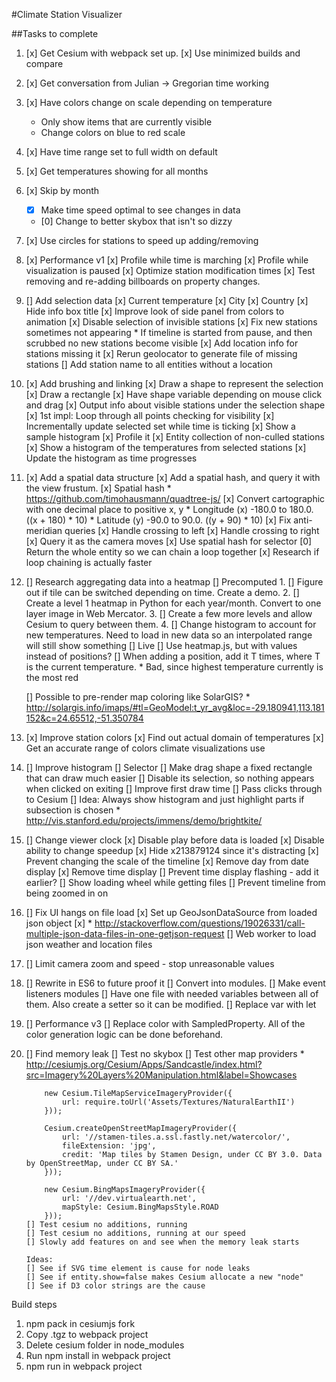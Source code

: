 #Climate Station Visualizer

##Tasks to complete
1) [x] Get Cesium with webpack set up.
      [x] Use minimized builds and compare
2) [x] Get conversation from Julian -> Gregorian time working
3) [x] Have colors change on scale depending on temperature
      * Only show items that are currently visible
      * Change colors on blue to red scale
4) [x] Have time range set to full width on default
5) [x] Get temperatures showing for all months
6) [x] Skip by month
      * [x] Make time speed optimal to see changes in data
      * [0] Change to better skybox that isn't so dizzy
7) [x] Use circles for stations to speed up adding/removing
8) [x] Performance v1
      [x] Profile while time is marching
      [x] Profile while visualization is paused
      [x] Optimize station modification times
      [x] Test removing and re-adding billboards on property changes.
9) [] Add selection data
      [x] Current temperature
      [x] City
      [x] Country
      [x] Hide info box title
      [x] Improve look of side panel from colors to animation
      [x] Disable selection of invisible stations
      [x] Fix new stations sometimes not appearing
         * If timeline is started from pause, and then scrubbed no new stations
            become visible
      [x] Add location info for stations missing it
         [x] Rerun geolocator to generate file of missing stations
       [] Add station name to all entities without a location
10) [x] Add brushing and linking
      [x] Draw a shape to represent the selection
         [x] Draw a rectangle
      [x] Have shape variable depending on mouse click and drag
      [x] Output info about visible stations under the selection shape
         [x] 1st impl: Loop through all points checking for visibility
         [x] Incrementally update selected set while time is ticking
         [x] Show a sample histogram
         [x] Profile it
         [x] Entity collection of non-culled stations
      [x] Show a histogram of the temperatures from selected stations
      [x] Update the histogram as time progresses
11) [x] Add a spatial data structure
       [x] Add a spatial hash, and query it with the view frustum.
       [x] Spatial hash
           * https://github.com/timohausmann/quadtree-js/
           [x] Convert cartographic with one decimal place to positive x, y
               * Longitude (x) -180.0 to 180.0. ((x + 180) * 10)
               * Latitude (y) -90.0 to 90.0.    ((y + 90) * 10)
           [x] Fix anti-meridian queries
              [x] Handle crossing to left
              [x] Handle crossing to right
       [x] Query it as the camera moves
       [x] Use spatial hash for selector
       [0] Return the whole entity so we can chain a loop together
          [x] Research if loop chaining is actually faster
12) [] Research aggregating data into a heatmap
       [] Precomputed
         1. [] Figure out if tile can be switched depending on time. Create a demo.
         2. [] Create a level 1 heatmap in Python for each year/month. Convert to one layer image in Web Mercator.
         3. [] Create a few more levels and allow Cesium to query between them.
         4. [] Change histogram to account for new temperatures. Need to load in new data so an interpolated range will still show something
       [] Live
         [] Use heatmap.js, but with values instead of positions?
            [] When adding a position, add it T times, where T is the current temperature.
               * Bad, since highest temperature currently is the most red

       [] Possible to pre-render map coloring like SolarGIS?
          * http://solargis.info/imaps/#tl=GeoModel:t_yr_avg&loc=-29.180941,113.181152&c=24.65512,-51.350784
13) [x] Improve station colors
        [x] Find out actual domain of temperatures
        [x] Get an accurate range of colors climate visualizations use
14) [] Improve histogram
        [] Selector
          [] Make drag shape a fixed rectangle that can draw much easier
          [] Disable its selection, so nothing appears when clicked on exiting
        [] Improve first draw time
        [] Pass clicks through to Cesium
        [] Idea: Always show histogram and just highlight parts if subsection is chosen
            * http://vis.stanford.edu/projects/immens/demo/brightkite/
15) [] Change viewer clock
      [x] Disable play before data is loaded
      [x] Disable ability to change speedup
      [x] Hide x213879124 since it's distracting
      [x] Prevent changing the scale of the timeline
      [x] Remove day from date display
      [x] Remove time display
      [] Prevent time display flashing - add it earlier?
      [] Show loading wheel while getting files
      [] Prevent timeline from being zoomed in on
16) [] Fix UI hangs on file load
      [x] Set up GeoJsonDataSource from loaded json object
      [x] * http://stackoverflow.com/questions/19026331/call-multiple-json-data-files-in-one-getjson-request
      [] Web worker to load json weather and location files
17) [] Limit camera zoom and speed - stop unreasonable values
18) [] Rewrite in ES6 to future proof it
       [] Convert into modules.
          [] Make event listeners modules
          [] Have one file with needed variables between all of them. Also create a setter so it can be modified.
       [] Replace var with let
19) [] Performance v3
       [] Replace color with SampledProperty. All of the color generation logic can be done beforehand.
20) [] Find memory leak
        [] Test no skybox
        [] Test other map providers
            * http://cesiumjs.org/Cesium/Apps/Sandcastle/index.html?src=Imagery%20Layers%20Manipulation.html&label=Showcases

            new Cesium.TileMapServiceImageryProvider({
                url: require.toUrl('Assets/Textures/NaturalEarthII')
            }));

            Cesium.createOpenStreetMapImageryProvider({
                url: '//stamen-tiles.a.ssl.fastly.net/watercolor/',
                fileExtension: 'jpg',
                credit: 'Map tiles by Stamen Design, under CC BY 3.0. Data by OpenStreetMap, under CC BY SA.'
            }));

            new Cesium.BingMapsImageryProvider({
                url: '//dev.virtualearth.net',
                mapStyle: Cesium.BingMapsStyle.ROAD
            }));
        [] Test cesium no additions, running
        [] Test cesium no additions, running at our speed
        [] Slowly add features on and see when the memory leak starts

        Ideas:
        [] See if SVG time element is cause for node leaks
        [] See if entity.show=false makes Cesium allocate a new "node"
        [] See if D3 color strings are the cause

Build steps
1) npm pack in cesiumjs fork
2) Copy .tgz to webpack project
3) Delete cesium folder in node_modules
4) Run npm install in webpack project
5) npm run in webpack project
